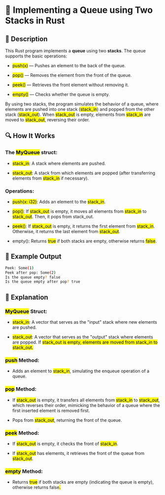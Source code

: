 # 📌 Implementing a Queue using Two Stacks in Rust

## 🚀 Description
This Rust program implements a **queue** using two **stacks**. The queue supports the basic operations:

- <mark>push(x)</mark> — Pushes an element to the back of the queue.

- <mark>pop()</mark> — Removes the element from the front of the queue.

- <mark>peek()</mark> — Retrieves the front element without removing it.

- <mark>empty()</mark> — Checks whether the queue is empty.

By using two stacks, the program simulates the behavior of a queue, where elements are pushed into one stack (<mark>stack_in</mark>) and popped from the other stack (<mark>stack_out</mark>). 
When <mark>stack_out</mark> is empty, elements from <mark>stack_in</mark> are moved to <mark>stack_out</mark>, reversing their order.

## 🔍 How It Works
### The <mark>MyQueue</mark> struct:

- <mark>stack_in</mark>: A stack where elements are pushed.

- <mark>stack_out</mark>: A stack from which elements are popped (after transferring elements from <mark>stack_in</mark> if necessary).

### Operations:
- <mark>push(x: i32)</mark>: Adds an element to the <mark>stack_in</mark>.

- <mark>pop()</mark>: If <mark>stack_out</mark> is empty, it moves all elements from <mark>stack_in</mark> to <mark>stack_out</mark>. Then, it pops from <makr>stack_out</mark>.

- <mark>peek()</mark>: If <mark>stack_out</mark> is empty, it returns the first element from <mark>stack_in</mark>. Otherwise, it returns the last element from <mark>stack_out</mark>.

- <makr>empty()</mark>: Returns <mark>true</mark> if both stacks are empty, otherwise returns <mark>false</mark>.

## 🎯 Example Output
```sh
Peek: Some(1)
Peek after pop: Some(2)
Is the queue empty? false
Is the queue empty after pop? true
```

## 📂 Explanation
### <mark>MyQueue</mark> Struct:
- <mark>stack_in</mark>: A vector that serves as the "input" stack where new elements are pushed.

- <mark>stack_out</mark>: A vector that serves as the "output" stack where elements are popped. If <mark>stack_out<mark> is empty, elements are moved from <mark>stack_in</mark> to <mark>stack_out</mark>.

### <mark>push</mark> Method:
- Adds an element to <mark>stack_in</mark>, simulating the enqueue operation of a queue.

### <mark>pop</mark> Method:
- If <mark>stack_out</mark> is empty, it transfers all elements from <mark>stack_in</mark> to <mark>stack_out</mark>, which reverses their order, mimicking the behavior of a queue where the first inserted element is removed first.

- Pops from <mark>stack_out</mark>, returning the front of the queue.

### <mark>peek</mark> Method:
- If <mark>stack_out</mark> is empty, it checks the front of <mark>stack_in</mark>.

- If <mark>stack_out</mark> has elements, it retrieves the front of the queue from <mark>stack_out</mark>.

### <mark>empty</mark> Method:
- Returns <mark>true</mark> if both stacks are empty (indicating the queue is empty), otherwise returns </mark>false<mark>.
